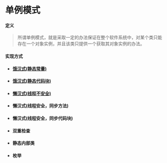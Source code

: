 # 单例模式

#### 定义

>所谓单例模式，就是采取一定的办法保证在整个软件系统中，对某个类只能存在一个对象实例，并且该类只提供一个获取其对象实例的办法。

#### 实现方式

* #### [饿汉式(静态常量)](hungry/constant.md)

* #### [饿汉式(静态代码块)](hungry/block.md)

* #### [懒汉式(线程不安全)](lazy/insecure.md)

* #### 懒汉式(线程安全，同步方法)

* #### 懒汉式(线程安全，同步代码块)

* #### 双重检查

* #### 静态内部类

* #### 枚举
